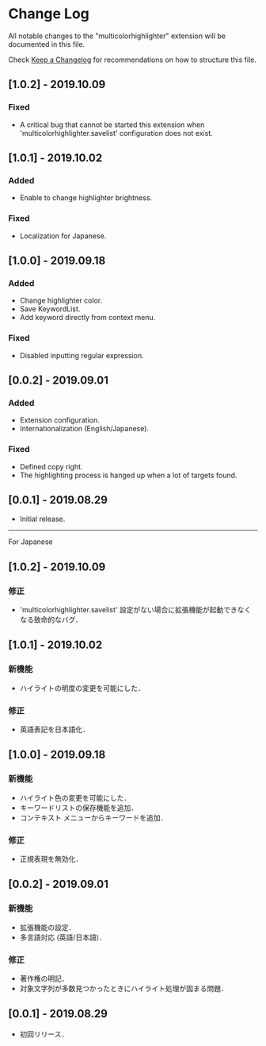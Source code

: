 # Change Log

All notable changes to the "multicolorhighlighter" extension will be documented in this file.

Check [Keep a Changelog](http://keepachangelog.com/) for recommendations on how to structure this file.

## [1.0.2] - 2019.10.09

### Fixed

- A critical bug that cannot be started this extension when 'multicolorhighlighter.savelist' configuration does not exist.

## [1.0.1] - 2019.10.02

### Added

- Enable to change highlighter brightness.

### Fixed

- Localization for Japanese.

## [1.0.0] - 2019.09.18

### Added

- Change highlighter color.
- Save KeywordList.
- Add keyword directly from context menu.

### Fixed

- Disabled inputting regular expression.

## [0.0.2] - 2019.09.01

### Added

- Extension configuration.
- Internationalization (English/Japanese).

### Fixed

- Defined copy right.
- The highlighting process is hanged up when a lot of targets found.

## [0.0.1] - 2019.08.29

- Initial release.

---

For Japanese

## [1.0.2] - 2019.10.09

### 修正

- 'multicolorhighlighter.savelist' 設定がない場合に拡張機能が起動できなくなる致命的なバグ．

## [1.0.1] - 2019.10.02

### 新機能

- ハイライトの明度の変更を可能にした．

### 修正

- 英語表記を日本語化．

## [1.0.0] - 2019.09.18

### 新機能

- ハイライト色の変更を可能にした．
- キーワードリストの保存機能を追加．
- コンテキスト メニューからキーワードを追加．

### 修正

- 正規表現を無効化．

## [0.0.2] - 2019.09.01

### 新機能

- 拡張機能の設定．
- 多言語対応 (英語/日本語)．

### 修正

- 著作権の明記．
- 対象文字列が多数見つかったときにハイライト処理が固まる問題．

## [0.0.1] - 2019.08.29

- 初回リリース．
